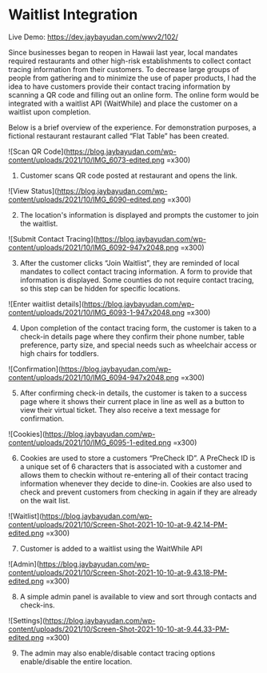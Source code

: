 # Waitlist Integration

Live Demo: https://dev.jaybayudan.com/wwv2/102/

Since businesses began to reopen in Hawaii last year, local mandates required restaurants and other high-risk establishments to collect contact tracing information from their customers. To decrease large groups of people from gathering and to minimize the use of paper products, I had the idea to have customers provide their contact tracing information by scanning a QR code and filling out an online form. The online form would be integrated with a waitlist API (WaitWhile) and place the customer on a waitlist upon completion.

Below is a brief overview of the experience. For demonstration purposes, a fictional restaurant restaurant called “Flat Table” has been created.

![Scan QR Code](https://blog.jaybayudan.com/wp-content/uploads/2021/10/IMG_6073-edited.png =x300)

1. Customer scans QR code posted at restaurant and opens the link.

![View Status](https://blog.jaybayudan.com/wp-content/uploads/2021/10/IMG_6090-edited.png =x300)

2. The location's information is displayed and prompts the customer to join the waitlist.

![Submit Contact Tracing](https://blog.jaybayudan.com/wp-content/uploads/2021/10/IMG_6092-947x2048.png =x300)

3. After the customer clicks “Join Waitlist”, they are reminded of local mandates to collect contact tracing information. A form to provide that information is displayed. Some counties do not require contact tracing, so this step can be hidden for specific locations.

![Enter waitlist details](https://blog.jaybayudan.com/wp-content/uploads/2021/10/IMG_6093-1-947x2048.png =x300)

4. Upon completion of the contact tracing form, the customer is taken to a check-in details page where they confirm their phone number, table preference, party size, and special needs such as wheelchair access or high chairs for toddlers.

![Confirmation](https://blog.jaybayudan.com/wp-content/uploads/2021/10/IMG_6094-947x2048.png =x300)

5. After confirming check-in details, the customer is taken to a success page where it shows their current place in line as well as a button to view their virtual ticket. They also receive a text message for confirmation.

![Cookies](https://blog.jaybayudan.com/wp-content/uploads/2021/10/IMG_6095-1-edited.png =x300)

6. Cookies are used to store a customers “PreCheck ID”. A PreCheck ID is a unique set of 6 characters that is associated with a customer and allows them to checkin without re-entering all of their contact tracing information whenever they decide to dine-in. Cookies are also used to check and prevent customers from checking in again if they are already on the wait list.

![Waitlist](https://blog.jaybayudan.com/wp-content/uploads/2021/10/Screen-Shot-2021-10-10-at-9.42.14-PM-edited.png =x300)

7. Customer is added to a waitlist using the WaitWhile API

![Admin](https://blog.jaybayudan.com/wp-content/uploads/2021/10/Screen-Shot-2021-10-10-at-9.43.18-PM-edited.png =x300)

8. A simple admin panel is available to view and sort through contacts and check-ins.

![Settings](https://blog.jaybayudan.com/wp-content/uploads/2021/10/Screen-Shot-2021-10-10-at-9.44.33-PM-edited.png =x300)

9. The admin may also enable/disable contact tracing options enable/disable the entire location.
